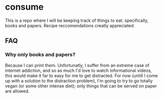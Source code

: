 # consume

This is a repo where I will be keeping track of things to eat: specifically, books and papers. Recipe reccomendations creatly appreciated.


## FAQ

### Why only books and papers?

Because I can print them. Unfortunatly, I suffer from an extreme case of internet addiction, and so as much I'd love to watch informational videos, this would make it far to easy for me to get distracted. For now (untill I come up with a solution to the distraction problem), I'm going to try to go totally vegan (or some other intense diet); only things that can be served on paper are allowed. 



